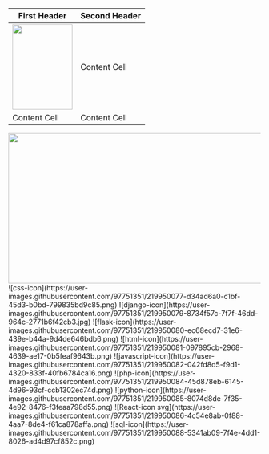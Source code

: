 | First Header  | Second Header |
| ------------- | ------------- |
|  <img src="https://user-images.githubusercontent.com/97751351/219950077-d34ad6a0-c1bf-45d3-b0bd-799835bd9c85.png"  width="120" height="170">  | Content Cell  |
| Content Cell  | Content Cell  |

<img src="https://user-images.githubusercontent.com/97751351/219950077-d34ad6a0-c1bf-45d3-b0bd-799835bd9c85.png"  width="600" height="300">
![css-icon](https://user-images.githubusercontent.com/97751351/219950077-d34ad6a0-c1bf-45d3-b0bd-799835bd9c85.png)
![django-icon](https://user-images.githubusercontent.com/97751351/219950079-8734f57c-7f7f-46dd-964c-2771b6f42cb3.jpg)
![flask-icon](https://user-images.githubusercontent.com/97751351/219950080-ec68ecd7-31e6-439e-b44a-9d4de646bdb6.png)
![html-icon](https://user-images.githubusercontent.com/97751351/219950081-097895cb-2968-4639-ae17-0b5feaf9643b.png)
![javascript-icon](https://user-images.githubusercontent.com/97751351/219950082-042fd8d5-f9d1-4320-833f-40fb6784ca16.png)
![php-icon](https://user-images.githubusercontent.com/97751351/219950084-45d878eb-6145-4d96-93cf-ccb1302ec74d.png)
![python-icon](https://user-images.githubusercontent.com/97751351/219950085-8074d8de-7f35-4e92-8476-f3feaa798d55.png)
![React-icon svg](https://user-images.githubusercontent.com/97751351/219950086-4c54e8ab-0f88-4aa7-8de4-f61ca878affa.png)
![sql-icon](https://user-images.githubusercontent.com/97751351/219950088-5341ab09-7f4e-4dd1-8026-ad4d97cf852c.png)

